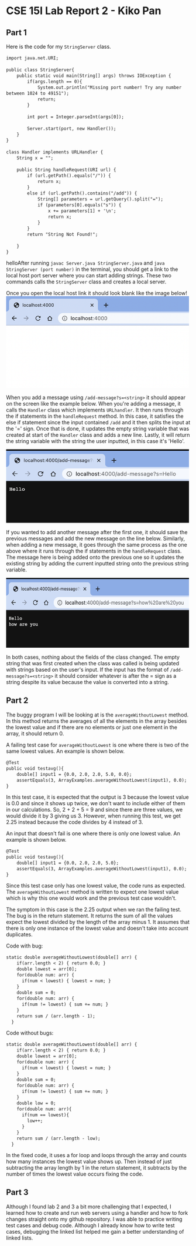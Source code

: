 # CSE 15l Lab Report 2 - Kiko Pan 

## Part 1 
Here is the code for my ```StringServer``` class.
```import java.io.IOException;
import java.net.URI;

public class StringServer{
    public static void main(String[] args) throws IOException {
        if(args.length == 0){
            System.out.println("Missing port number! Try any number between 1024 to 49151");
            return;
        }

        int port = Integer.parseInt(args[0]);

        Server.start(port, new Handler());
    }
}

class Handler implements URLHandler {
    String x = "";

    public String handleRequest(URI url) {
        if (url.getPath().equals("/")) {
            return x;
        } 
        else if (url.getPath().contains("/add")) {
            String[] parameters = url.getQuery().split("=");
            if (parameters[0].equals("s")) {
                x += parameters[1] + '\n';
                return x;
            }
        }
        return "String Not Found!";
        
    }
} 
```

helloAfter running ```javac Server.java StringServer.java``` and ```java StringServer (port number)``` in the terminal, you should get a link to the local host port server where you can start adding strings. These two commands calls the ```StringServer``` class and creates a local server. 

Once you open the local host link it should look blank like the image below! <img src = "Screen Shot 2023-04-24 at 2.22.55 PM.png" width = "500" height ="250">

When you add a message using ```/add-message?s=<string>``` it should appear on the screen like the example below. When you're adding a message, it calls the ```Handler``` class which implements ```URLhandler```. It then runs through the if statements in the ```handleRequest``` method. In this case, it satisfies the else if statement since the input contained ```/add``` and it then splits the input at the '=' sign. Once that is done, it updates the empty string variable that was created at start of the ```Handler``` class and adds a new line. Lastly, it will return the string variable with the string the user inputted, in this case it's 'Hello'.

<img src = "Screen Shot 2023-04-24 at 2.23.15 PM.png" width = "500" height = "200">

If you wanted to add another message after the first one, it should save the previous messages and add the new message on the line below. Similarly, when adding a new message, it goes through the same process as the one above where it runs through the if statements in the ```handleRequest``` class. The message here is being added onto the previous one so it updates the existing string by adding the current inputted string onto the previous string variable. 

<img src = "Screen Shot 2023-04-24 at 2.23.24 PM.png" width = "500" height = "190">

In both cases, nothing about the fields of the class changed. The empty string that was first created when the class was called is being updated with strings based on the user's input. If the input has the format of ```/add-message?s=<string>``` it should consider whatever is after the = sign as a string despite its value because the value is converted into a string.  

## Part 2 
The buggy program I will be looking at is the  ```averageWithoutLowest``` method. In this method returns the averages of all the elements in the array besides the lowest value and if there are no elements or just one element in the array, it should return 0. 

A failing test case for ```averageWithoutLowest``` is one where there is two of the same lowest values. An example is shown below.
``` 
@Test 
public void testavg(){
    double[] input1 = {0.0, 2.0, 2.0, 5.0, 0.0};
    assertEquals(3, ArrayExamples.averageWithoutLowest(input1), 0.0); 
}
```
In this test case, it is expected that the output is 3 because the lowest value is 0.0 and since it shows up twice, we don't want to include either of them  in our calculations. So, 2 + 2 + 5 = 9 and since there are three values, we would divide it by 3 giving us 3. However, when running this test, we get 2.25 instead because the code divides by 4 instead of 3. 

An input that doesn't fail is one where there is only one lowest value. An example is shown below.
``` 
@Test 
public void testavg(){
    double[] input1 = {0.0, 2.0, 2.0, 5.0};
    assertEquals(3, ArrayExamples.averageWithoutLowest(input1), 0.0); 
}
```
Since this test case only has one lowest value, the code runs as expected. The ```averageWithoutLowest``` method is written to expect one lowest value which is why this one would work and the previous test case wouldn't. 

The symptom in this case is the 2.25 output when we ran the failing test. The bug is in the return statement. It returns the sum of all the values expect the lowest divided by the length of the array minus 1. It assumes that there is only one instance of the lowest value and doesn't take into account duplicates. 

Code with bug: 
``` 
static double averageWithoutLowest(double[] arr) {
    if(arr.length < 2) { return 0.0; }
    double lowest = arr[0];
    for(double num: arr) {
      if(num < lowest) { lowest = num; }
    }
    double sum = 0;
    for(double num: arr) {
      if(num != lowest) { sum += num; }
    }
    return sum / (arr.length - 1);
  }
```

Code without bugs: 
``` 
static double averageWithoutLowest(double[] arr) {
    if(arr.length < 2) { return 0.0; }
    double lowest = arr[0];
    for(double num: arr) {
      if(num < lowest) { lowest = num; }
    }
    double sum = 0;
    for(double num: arr) {
      if(num != lowest) { sum += num; }
    }
    double low = 0;
    for(double num: arr){
      if(num == lowest){
        low++;
      }
    }
    return sum / (arr.length - low);
  }
```
In the fixed code, it uses a for loop and loops through the array and counts how many instances the lowest value shows up. Then instead of just subtracting the array length by 1 in the return statement, it subtracts by the number of times the lowest value occurs fixing the code. 

## Part 3
Although I found lab 2 and 3 a bit more challenging that I expected, I learned how to create and run web servers using a handler and how to fork changes straight onto my github repository. I was able to practice writing test cases and debug code. Although I already know how to write test cases, debugging the linked list helped me gain a better understanding of linked lists. 
